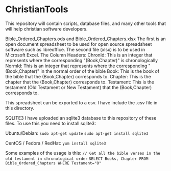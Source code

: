 # ChristianTools
This repository will contain scripts, database files, and many other tools that will help christian software developers.

Bible_Ordered_Chapters.ods and Bible_Ordered_Chapters.xlsx
  The first is an open document spreadsheet to be used for open source spreadsheet software such as libreoffice. The second file (xlsx) is to be used in Microsoft Excel.
   The Column Headers:
      ChronId: This is an integer that represents where the corresponding "(Book,Chapter)" is chronologically
      NormId: This is an integer that represents where the corresponding "(Book,Chapter)" in the normal order of the bible
      Book: This is the book of the bible that the (Book,Chapter) corresponds to.
      Chapter: This is the chapter that the (Book,Chapter) corresponds to.
      Testament: This is the testament (Old Testament or New Testament) that the (Book,Chapter) corresponds to.
      
      
This spreadsheet can be exported to a csv. I have include the .csv file in this directory.

SQLITE3
I have uploaded an sqlite3 database to this repository of these files.
To use this you need to install sqlite3:

Ubuntu/Debian:
  `sudo apt-get update`
  `sudo apt-get install sqlite3`
  
CentOS / Fedora / RedHat:
  `yum install sqlite3`


Some examples of the usage is this:
  `// Get all the bible verses in the old testament in chronological order`
  `SELECT Books, Chapter FROM Bible_Ordered_Chapters WHERE Testament="O"`
   
